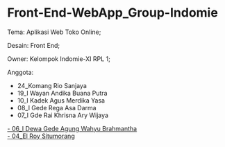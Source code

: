 # Front-End-WebApp_Group-Indomie
Tema: Aplikasi Web Toko Online;

Desain: Front End;

Owner: Kelompok Indomie-XI RPL 1;

Anggota:
- 24_Komang Rio Sanjaya
- 19_I Wayan Andika Buana Putra
- 10_I Kadek Agus Merdika Yasa
- 08_I Gede Rega Asa Darma
- 07_I Gde Rai Khrisna Ary Wijaya
<a href="https://www.instagram.com/agungwahyubrahamantha/">
  - 06_I Dewa Gede Agung Wahyu Brahmantha
</a>
<br>
<a href="https://www.instagram.com/_roy.exe/">
  - 04_El Roy Situmorang
</a>
